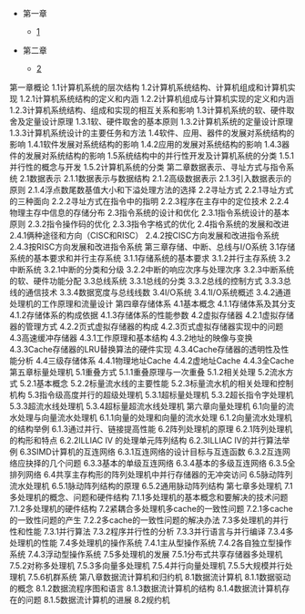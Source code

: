 * 第一章
  * [1](pages/Index.md)


* 第二章
  * [2](pages/Index.md)

第一章概论
	1.1计算机系统的层次结构
	1.2计算机系统结构、计算机组成和计算机实现
		1.2.1计算机系统结构的定义和内涵
		1.2.2计算机组成与计算机实现的定义和内涵
		1.2.3计算机系统结构、组成和实现的相互关系和影响
	1.3计算机系统的软、硬件取舍及定量设计原理
		1.3.1软、硬件取舍的基本原则
		1.3.2计算机系统的定量设计原理
		1.3.3计算机系统设计的主要任务和方法
	1.4软件、应用、器件的发展对系统结构的影响
		1.4.1软件发展对系统结构的影响
		1.4.2应用的发展对系统结构的影响
		1.4.3器件的发展对系统结构的影响
	1.5系统结构中的并行性开发及计算机系统的分类
		1.5.1并行性的概念与开发
		1.5.2计算机系统的分类
第二章数据表示、寻址方式与指令系统
	2.1数据表示
		2.1.1数据表示与数据结构
		2.1.2高级数据表示
		2.1.3引入数据表示的原则
		2.1.4浮点数尾数基值大小和下溢处理方法的选择
	2.2寻址方式
		2.2.1寻址方式的三种面向
		2.2.2寻址方式在指令中的指明
		2.2.3程序在主存中的定位技术
		2.2.4物理主存中信息的存储分布
	2.3指令系统的设计和优化
		2.3.1指令系统设计的基本原则
		2.3.2指令操作码的优化
		2.3.3指令字格式的优化
	2.4指令系统的发展和改进
		2.4.1俩种途径和方向（CISC和RISC）
		2.4.2按CISC方向发展和改进指令系统
		2.4.3按RISC方向发展和改进指令系统
第三章存储、中断、总线与I/O系统
	3.1存储系统的基本要求和并行主存系统
		3.1.1存储系统的基本要求
		3.1.2并行主存系统
	3.2中断系统
		3.2.1中断的分类和分级
		3.2.2中断的响应次序与处理次序
		3.2.3中断系统的软、硬件功能分配
	3.3总线系统
		3.3.1总线的分类
		3.3.2总线的控制方式
		3.3.3总线的通信技术
		3.3.4数据宽度与总线线数
	3.4I/O系统
		3.4.1I/O系统概述
		3.4.2通道处理机的工作原理和流量设计
第四章存储体系
	4.1基本概念
		4.1.1存储体系及其分支
		4.1.2存储体系的构成依据
		4.1.3存储体系的性能参数
	4.2虚拟存储器
		4.2.1虚拟存储器的管理方式
		4.2.2页式虚拟存储器的构成
		4.2.3页式虚拟存储器实现中的问题
	4.3高速缓冲存储器
		4.3.1工作原理和基本结构
		4.3.2地址的映像与变换
		4.3.3Cache存储器的LRU替换算法的硬件实现
		4.3.4Cache存储器的透明性及性能分析
	4.4三级存储体系
		4.4.1物理地址Cache
		4.4.2虚地址Cache
		4.4.3全Cache
第五章标量处理机
	5.1重叠方式
		5.1.1重叠原理与一次重叠
		5.1.2相关处理
	5.2流水方式
		5.2.1基本概念
		5.2.2标量流水线的主要性能
		5.2.3标量流水机的相关处理和控制机构
	5.3指令级高度并行的超级处理机
		5.3.1超标量处理机
		5.3.2超长指令字处理机
		5.3.3超流水线处理机
		5.3.4超标量超流水线处理机
第六章向量处理机
	6.1向量的流水处理与向量流水处理机
		6.1.1向量的处理和向量的流水处理
		6.1.2向量流水处理机的结构举例
		6.1.3通过并行、链接提高性能
	6.2阵列处理机的原理
		6.2.1阵列处理机的构形和特点
		6.2.2ILLIAC  IV 的处理单元阵列结构
		6.2.3ILLIAC  IV的并行算法举例
	6.3SIMD计算机的互连网络
		6.3.1互连网络的设计目标与互连函数
		6.3.2互连网络应抉择的几个问题
		6.3.3基本的单级互连网络
		6.3.4基本的多级互连网络
		6.3.5全排列网络
	6.4共享主存构形的阵列处理机中并行存储器的无冲突访问
	6.5脉动阵列流水处理机
		6.5.1脉动阵列结构的原理
		6.5.2通用脉动阵列结构
第七章多处理机
	7.1多处理机的概念、问题和硬件结构
		7.1.1多处理机的基本概念和要解决的技术问题
		7.1.2多处理机的硬件结构
	7.2紧耦合多处理机多cache的一致性问题
		7.2.1多cache的一致性问题的产生
		7.2.2多cache的一致性问题的解决办法
	7.3多处理机的并行性和性能
		7.3.1并行算法
		7.3.2程序并行性的分析
		7.3.3并行语言与并行编译
		7.3.4多处理机的性能
	7.4多处理机的操作系统
		7.4.1主从型操作系统
		7.4.2各自独立型操作系统
		7.4.3浮动型操作系统
	7.5多处理机的发展
		7.5.1分布式共享存储器多处理机
		7.5.2对称多处理机
		7.5.3多向量多处理机
		7.5.4并行向量处理机
		7.5.5大规模并行处理机
		7.5.6机群系统
第八章数据流计算机和归约机
	8.1数据流计算机
		8.1.1数据驱动的概念
		8.1.2数据流程序图和语言
		8.1.3数据流计算机的结构
		8.1.4数据流计算机存在的问题
		8.1.5数据流计算机的进展
	8.2规约机